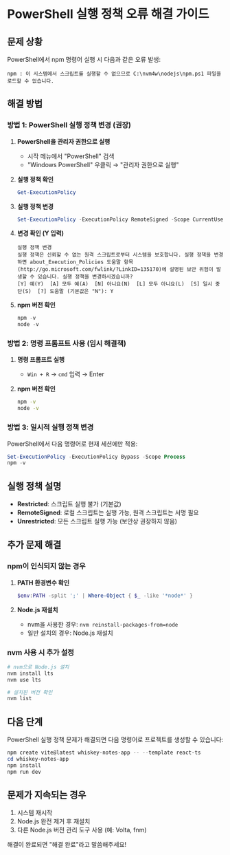 # PowerShell 실행 정책 오류 해결 가이드

## 문제 상황
PowerShell에서 npm 명령어 실행 시 다음과 같은 오류 발생:
```
npm : 이 시스템에서 스크립트를 실행할 수 없으므로 C:\nvm4w\nodejs\npm.ps1 파일을 로드할 수 없습니다.
```

## 해결 방법

### 방법 1: PowerShell 실행 정책 변경 (권장)

1. **PowerShell을 관리자 권한으로 실행**
   - 시작 메뉴에서 "PowerShell" 검색
   - "Windows PowerShell" 우클릭 → "관리자 권한으로 실행"

2. **실행 정책 확인**
   ```powershell
   Get-ExecutionPolicy
   ```

3. **실행 정책 변경**
   ```powershell
   Set-ExecutionPolicy -ExecutionPolicy RemoteSigned -Scope CurrentUser
   ```

4. **변경 확인 (Y 입력)**
   ```
   실행 정책 변경
   실행 정책은 신뢰할 수 없는 원격 스크립트로부터 시스템을 보호합니다. 실행 정책을 변경하면 about_Execution_Policies 도움말 항목(http://go.microsoft.com/fwlink/?LinkID=135170)에 설명된 보안 위험이 발생할 수 있습니다. 실행 정책을 변경하시겠습니까?
   [Y] 예(Y)  [A] 모두 예(A)  [N] 아니요(N)  [L] 모두 아니요(L)  [S] 일시 중단(S)  [?] 도움말 (기본값은 "N"): Y
   ```

5. **npm 버전 확인**
   ```powershell
   npm -v
   node -v
   ```

### 방법 2: 명령 프롬프트 사용 (임시 해결책)

1. **명령 프롬프트 실행**
   - `Win + R` → `cmd` 입력 → Enter

2. **npm 버전 확인**
   ```cmd
   npm -v
   node -v
   ```

### 방법 3: 일시적 실행 정책 변경

PowerShell에서 다음 명령어로 현재 세션에만 적용:
```powershell
Set-ExecutionPolicy -ExecutionPolicy Bypass -Scope Process
npm -v
```

## 실행 정책 설명

- **Restricted**: 스크립트 실행 불가 (기본값)
- **RemoteSigned**: 로컬 스크립트는 실행 가능, 원격 스크립트는 서명 필요
- **Unrestricted**: 모든 스크립트 실행 가능 (보안상 권장하지 않음)

## 추가 문제 해결

### npm이 인식되지 않는 경우
1. **PATH 환경변수 확인**
   ```powershell
   $env:PATH -split ';' | Where-Object { $_ -like '*node*' }
   ```

2. **Node.js 재설치**
   - nvm을 사용한 경우: `nvm reinstall-packages-from=node`
   - 일반 설치의 경우: Node.js 재설치

### nvm 사용 시 추가 설정
```powershell
# nvm으로 Node.js 설치
nvm install lts
nvm use lts

# 설치된 버전 확인
nvm list
```

## 다음 단계
PowerShell 실행 정책 문제가 해결되면 다음 명령어로 프로젝트를 생성할 수 있습니다:

```powershell
npm create vite@latest whiskey-notes-app -- --template react-ts
cd whiskey-notes-app
npm install
npm run dev
```

## 문제가 지속되는 경우
1. 시스템 재시작
2. Node.js 완전 제거 후 재설치
3. 다른 Node.js 버전 관리 도구 사용 (예: Volta, fnm)

해결이 완료되면 "해결 완료"라고 말씀해주세요!

